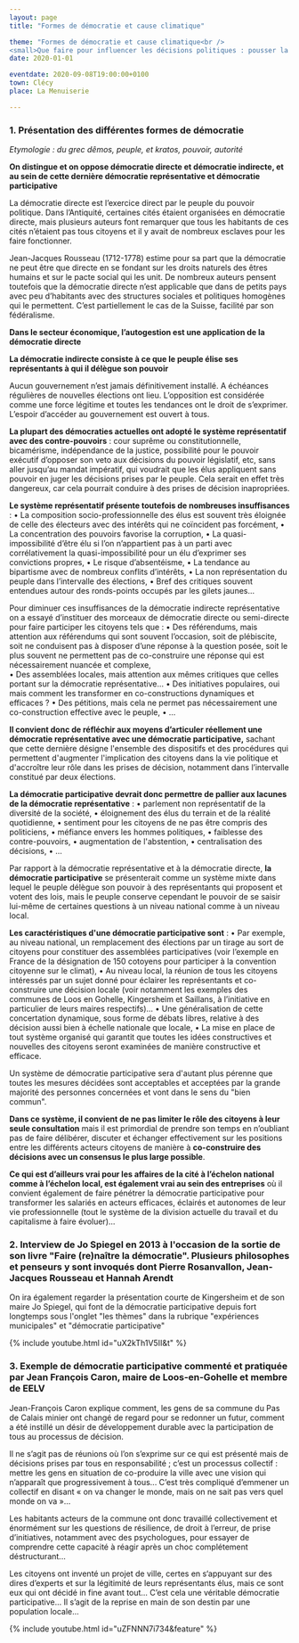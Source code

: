 ```yaml
---
layout: page
title: "Formes de démocratie et cause climatique"

theme: "Formes de démocratie et cause climatique<br />
<small>Que faire pour influencer les décisions politiques : pousser la démocratie participative ?</small>"
date: 2020-01-01

eventdate: 2020-09-08T19:00:00+0100
town: Clécy
place: La Menuiserie

---
```


### 1. Présentation des différentes formes de démocratie

*Etymologie : du grec dêmos, peuple, et kratos, pouvoir, autorité*

**On distingue et on oppose démocratie directe et démocratie indirecte, et au sein de cette dernière démocratie représentative et démocratie participative**

La démocratie directe est l’exercice direct par le peuple du pouvoir politique. Dans l’Antiquité, certaines cités étaient organisées en démocratie directe, mais plusieurs auteurs font remarquer que tous les habitants de ces cités n’étaient pas tous citoyens et il y avait de nombreux esclaves pour les faire fonctionner.

Jean-Jacques Rousseau (1712-1778) estime pour sa part que la démocratie ne peut être que directe en se fondant sur les droits naturels des êtres humains et sur le pacte social qui les unit. De nombreux auteurs pensent toutefois que la démocratie directe n’est applicable que dans de petits pays avec peu d’habitants avec des structures sociales et politiques homogènes qui le permettent. C’est partiellement le cas de la Suisse, facilité par son fédéralisme.

**Dans le secteur économique, l’autogestion est une application de la démocratie directe**

**La démocratie indirecte consiste à ce que le peuple élise ses représentants à qui il délègue son pouvoir**

Aucun gouvernement n’est jamais définitivement installé. A échéances régulières de nouvelles élections ont lieu. L’opposition est considérée comme une force légitime et toutes les tendances ont le droit de s’exprimer. L’espoir d’accéder au gouvernement est ouvert à tous.

**La plupart des démocraties actuelles ont adopté le système représentatif avec des contre-pouvoirs** : cour suprême ou constitutionnelle, bicamérisme, indépendance de la justice, possibilité pour le pouvoir exécutif d’opposer son veto aux décisions du pouvoir législatif, etc, sans aller jusqu’au mandat impératif, qui voudrait que les élus appliquent sans pouvoir en juger les décisions prises par le peuple. Cela serait en effet très dangereux, car cela pourrait conduire à des prises de décision inapropriées. 

**Le système représentatif présente toutefois de nombreuses insuffisances** :
•	La composition socio-professionnelle des élus est souvent très éloignée de celle des électeurs avec des intérêts qui ne coïncident pas forcément,
•	La concentration des pouvoirs favorise la corruption,
•	La quasi-impossibilité d’être élu si l’on n’appartient pas à un parti avec corrélativement la quasi-impossibilité pour un élu d’exprimer ses convictions propres,
•	Le risque d’absentéisme,
•	La tendance au bipartisme avec de nombreux conflits d’intérêts,
•	La non représentation du peuple dans l’intervalle des élections,
•	Bref des critiques souvent entendues autour des ronds-points occupés par les gilets jaunes...

Pour diminuer ces insuffisances de la démocratie indirecte représentative on a essayé d’instituer des morceaux de démocratie directe ou semi-directe pour faire participer les citoyens tels que :
•	Des référendums, mais attention aux référendums qui sont souvent l’occasion, soit de plébiscite, soit ne conduisent pas à disposer d’une réponse à la question posée, soit le plus souvent ne permettent pas de co-construire une réponse qui est nécessairement nuancée et complexe,  
•	Des assemblées locales, mais attention aux mêmes critiques que celles portant sur la démocratie représentative... 
•	Des initiatives populaires, oui mais comment les transformer en co-constructions dynamiques et efficaces ?
•	Des pétitions, mais cela ne permet pas nécessairement une co-construction effective avec le peuple,
•	...

**Il convient donc de réfléchir aux moyens d’articuler réellement une démocratie représentative avec une démocratie participative,** sachant que cette dernière désigne l'ensemble des dispositifs et des procédures qui permettent d'augmenter l'implication des citoyens dans la vie politique et d'accroître leur rôle dans les prises de décision, notamment dans l’intervalle constitué par deux élections.

**La démocratie participative devrait donc permettre de pallier aux lacunes de la démocratie représentative** :
•	parlement non représentatif de la diversité de la société,
•	éloignement des élus du terrain et de la réalité quotidienne,
•	sentiment pour les citoyens de ne pas être compris des politiciens,
•	méfiance envers les hommes politiques,
•	faiblesse des contre-pouvoirs,
•	augmentation de l'abstention,
•	centralisation des décisions,
•	...

Par rapport à la démocratie représentative et à la démocratie directe, **la démocratie participative** se présenterait comme un système mixte dans lequel le peuple délègue son pouvoir à des représentants qui proposent et votent des lois, mais le peuple conserve cependant le pouvoir de se saisir lui-même de certaines questions à un niveau national comme à un niveau local.

**Les caractéristiques d'une démocratie participative sont** :
•	Par exemple, au niveau national, un remplacement des élections par un tirage au sort de citoyens pour constituer des assemblées participatives (voir l’exemple en France de la désignation de 150 cotoyens pour participer à la convention citoyenne sur le climat),
•	Au niveau local, la réunion de tous les citoyens intéressés par un sujet donné pour éclairer les représentants et co-construire une décision locale (voir notamment les exemples des communes de Loos en Gohelle, Kingersheim et Saillans, à l’initiative en particulier de leurs maires respectifs)...
•	Une généralisation de cette concertation dynamique, sous forme de débats libres, relative à des décision aussi bien à échelle nationale que locale,
•	La mise en place de tout système organisé qui garantit que toutes les idées constructives et nouvelles des citoyens seront examinées de manière constructive et efficace.

Un système de démocratie participative sera d'autant plus pérenne que toutes les mesures décidées sont acceptables et acceptées par la grande majorité des personnes concernées et vont dans le sens du "bien commun".

**Dans ce système, il convient de ne pas limiter le rôle des citoyens à leur seule consultation** mais il est primordial de prendre son temps en n’oubliant pas de faire délibérer, discuter et échanger effectivement sur les positions entre les différents acteurs citoyens de manière à **co-construire des décisions avec un consensus le plus large possible**.

**Ce qui est d’ailleurs vrai pour les affaires de la cité à l’échelon national comme à l’échelon local, est également vrai au sein des entreprises** où il convient également de faire pénétrer la démocratie participative pour transformer les salariés en acteurs efficaces, éclairés et autonomes de leur vie professionnelle (tout le système de la division actuelle du travail et du capitalisme à faire évoluer)...

### 2. Interview de Jo Spiegel en 2013 à l'occasion de la sortie de son livre "Faire (re)naître la démocratie". Plusieurs philosophes et penseurs y sont invoqués dont Pierre Rosanvallon, Jean-Jacques Rousseau et Hannah Arendt
On ira également regarder la présentation courte de Kingersheim et de son maire Jo Spiegel, qui font de la démocratie participative depuis fort longtemps sous l'onglet "les thèmes" dans la rubrique "expériences municipales" et "démocratie participative"
 
{% include youtube.html id="uX2kTh1V5II&t" %}

### 3. Exemple de démocratie participative commenté et pratiquée par Jean François Caron, maire de Loos-en-Gohelle et membre de EELV

Jean-François Caron explique comment, les gens de sa commune du Pas de Calais minier ont changé de regard pour se redonner un futur, comment a été instillé un désir de développement durable avec la participation de tous au processus de décision.

Il ne s’agit pas de réunions où l’on s’exprime sur ce qui est présenté mais de décisions prises par tous en responsabilité ; c’est un processus collectif : mettre les gens en situation de co-produire la ville avec une vision qui n’apparaît  que progressivement à tous... C’est très compliqué d’emmener un collectif en disant « on va changer le monde, mais on ne sait pas vers quel monde on va »... 

Les habitants acteurs de la commune ont donc travaillé collectivement et énormément sur les questions de résilience, de droit à l’erreur, de prise d’initiatives, notamment avec des psychologues, pour essayer de comprendre cette capacité à réagir après un choc complétement déstructurant... 

Les citoyens ont inventé un projet de ville, certes en s‘appuyant sur des dires d’experts et sur la légitimité de leurs représentants élus, mais ce sont eux qui ont décidé in fine avant tout... C’est cela une véritable démocratie participative... Il s’agit de la reprise en main de son destin par une population locale...

{% include youtube.html id="uZFNNN7i734&feature" %}
